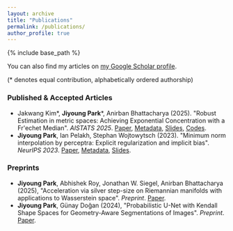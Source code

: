 ```yaml
---
layout: archive
title: "Publications"
permalink: /publications/
author_profile: true
---
```


<!---{% if author.googlescholar %}--->
<!---{% endif %}--->

{% include base_path %}

 You can also find my articles on [my Google Scholar profile](https://scholar.google.com/citations?user=eYYeNugAAAAJ&hl=en&oi=ao).

 (\* denotes equal contribution, alphabetically ordered authorship)
 
### Published & Accepted Articles
* Jakwang Kim\*, **Jiyoung Park**\*, Anirban Bhattacharya (2025). "Robust Estimation in metric spaces: Achieving Exponential Concentration with a Fr\'echet Median". *AISTATS 2025*. [Paper](https://arxiv.org/abs/2504.14161), [Metadata](https://proceedings.mlr.press/v258/kim25e.html), [Slides](http://wldyddl5510.github.io/files/frechet_median_sildes.pdf), [Codes](https://github.com/wldyddl5510/Frechet_median_of_means/).
* **Jiyoung Park**, Ian Pelakh, Stephan Wojtowytsch (2023). "Minimum norm interpolation by perceptra: Explicit regularization and implicit bias". *NeurIPS 2023*. [Paper](https://arxiv.org/abs/2311.06138), [Metadata](https://openreview.net/forum?id=MlrFYNo1yc), [Slides](http://wldyddl5510.github.io/files/radial_sym_slides.pdf).

### Preprints
* **Jiyoung Park**, Abhishek Roy, Jonathan W. Siegel, Anirban Bhattacharya (2025), "Acceleration via silver step-size on Riemannian manifolds with applications to Wasserstein space". *Preprint*. [Paper](https://arxiv.org/abs/2506.06160).
* **Jiyoung Park**, Günay Doğan (2024), "Probabilistic U-Net with Kendall Shape Spaces for Geometry-Aware Segmentations of Images". *Preprint*. [Paper](https://arxiv.org/abs/2410.14017).

<!---
(\* denotes equal contribution, alphabetically ordered authorship)

## Non-Euclidean Statistics

* Jakwang Kim\*, **Jiyoung Park**\*, Anirban Bhattacharya (2025). "Robust Estimation in metric spaces: Achieving Exponential Concentration with a Fr\'echet Median". *AISTATS 2025*. [Paper](https://openreview.net/forum?id=Rq9EOLGpIC), [Slides](http://wldyddl5510.github.io/files/frechet_median_sildes.pdf), [Codes](https://github.com/wldyddl5510/Frechet_median_of_means/).

## Approximation Theory & Statistical Learning Theory

* **Jiyoung Park**, Ian Pelakh, Stephan Wojtowytsch (2023). "Minimum norm interpolation by perceptra: Explicit regularization and implicit bias". *NeurIPS 2023*. [Paper](https://arxiv.org/abs/2311.06138), [Slides](http://wldyddl5510.github.io/files/radial_sym_slides.pdf).

## Miscellaneous

* **Jiyoung Park**, Günay Doğan (2024), "Probabilistic U-Net with Kendall Shape Spaces for Geometry-Aware Segmentations of Images". *Preprint*. [Paper](https://arxiv.org/abs/2410.14017).
--->

